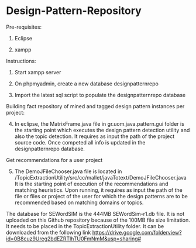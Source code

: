 # Design-Pattern-Repository

Pre-requisites:

1. Eclipse

2. xampp

Instructions:

1. Start xampp server

2. On phpmyadmin, create a new database designpatternrepo

3. Import the latest sql script to populate the designpatternrepo database

Building fact repository of mined and tagged design pattern instances per project:

4. In eclipse, the MatrixFrame.java file in gr.uom.java.pattern.gui folder is the starting point which executes the design pattern detection utility and also the topic detection. It requires as input the path of the project source code. Once competed all info is updated in the designpatternrepo database.

Get recommendations for a user project

5. The DemoJFileChooser.java file is located in /TopicExtractionUtility/src/cc/mallet/javaTotext/DemoJFileChooser.java It is the starting point of execution of the recommendations and matching heuristics. Upon running, it requires as input the path of the file or files or project of the user for which the design patterns are to be recommended based on matching domains or topics.


The database for SEWordSIM is the 444MB SEWordSim-r1.db file. It is not uploaded on this Github repository because of the 100MB file size limitation. It needs to be placed in the TopicExtractionUtility folder. It can be downloaded from the following link
https://drive.google.com/folderview?id=0B8cuz9Ureg2bdEZRTlhTU0FmNmM&usp=sharing#



